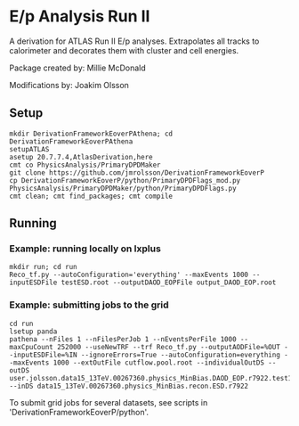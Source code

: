 # E/p Analysis Run II #

A derivation for ATLAS Run II E/p analyses. Extrapolates all tracks to calorimeter and decorates them with cluster and cell energies.

Package created by: Millie McDonald

Modifications by: Joakim Olsson

## Setup

```
mkdir DerivationFrameworkEoverPAthena; cd DerivationFrameworkEoverPAthena
setupATLAS
asetup 20.7.7.4,AtlasDerivation,here
cmt co PhysicsAnalysis/PrimaryDPDMaker
git clone https://github.com/jmrolsson/DerivationFrameworkEoverP
cp DerivationFrameworkEoverP/python/PrimaryDPDFlags_mod.py PhysicsAnalysis/PrimaryDPDMaker/python/PrimaryDPDFlags.py
cmt clean; cmt find_packages; cmt compile
```

## Running

### Example: running locally on lxplus

```
mkdir run; cd run
Reco_tf.py --autoConfiguration='everything' --maxEvents 1000 --inputESDFile testESD.root --outputDAOD_EOPFile output_DAOD_EOP.root
```

### Example: submitting jobs to the grid

```
cd run
lsetup panda
pathena --nFiles 1 --nFilesPerJob 1 --nEventsPerFile 1000 --maxCpuCount 252000 --useNewTRF --trf Reco_tf.py --outputAODFile=%OUT --inputESDFile=%IN --ignoreErrors=True --autoConfiguration=everything --maxEvents 1000 --extOutFile cutflow.pool.root --individualOutDS --outDS user.jolsson.data15_13TeV.00267360.physics_MinBias.DAOD_EOP.r7922.test1 --inDS data15_13TeV.00267360.physics_MinBias.recon.ESD.r7922
```

To submit grid jobs for several datasets, see scripts in 'DerivationFrameworkEoverP/python'.
